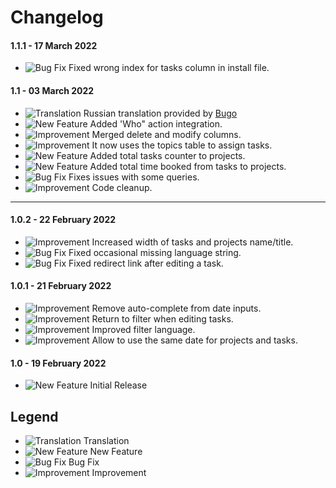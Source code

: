 # Changelog

#### 1.1.1 - 17 March 2022
- ![Bug Fix](https://smftricks.com/assets/changelog/bug--minus.png) Fixed wrong index for tasks column in install file.

#### 1.1 - 03 March 2022
- ![Translation](https://smftricks.com/assets/changelog/language.png) Russian translation provided by [Bugo](https://www.simplemachines.org/community/index.php?action=profile;u=229017)
- ![New Feature](https://smftricks.com/assets/changelog/tag--plus.png) Added 'Who" action integration.
- ![Improvement](https://smftricks.com/assets/changelog/tag--pencil.png) Merged delete and modify columns.
- ![Improvement](https://smftricks.com/assets/changelog/tag--pencil.png) It now uses the topics table to assign tasks.
- ![New Feature](https://smftricks.com/assets/changelog/tag--plus.png) Added total tasks counter to projects.
- ![New Feature](https://smftricks.com/assets/changelog/tag--plus.png) Added total time booked from tasks to projects.
- ![Bug Fix](https://smftricks.com/assets/changelog/bug--minus.png) Fixes issues with some queries.
- ![Improvement](https://smftricks.com/assets/changelog/tag--pencil.png) Code cleanup.
---
#### 1.0.2 - 22 February 2022
- ![Improvement](https://smftricks.com/assets/changelog/tag--pencil.png) Increased width of tasks and projects name/title.
- ![Bug Fix](https://smftricks.com/assets/changelog/bug--minus.png) Fixed occasional missing language string.
- ![Bug Fix](https://smftricks.com/assets/changelog/bug--minus.png) Fixed redirect link after editing a task.

#### 1.0.1 - 21 February 2022
- ![Improvement](https://smftricks.com/assets/changelog/tag--pencil.png) Remove auto-complete from date inputs.
- ![Improvement](https://smftricks.com/assets/changelog/tag--pencil.png) Return to filter when editing tasks.
- ![Improvement](https://smftricks.com/assets/changelog/tag--pencil.png) Improved filter language.
- ![Improvement](https://smftricks.com/assets/changelog/tag--pencil.png) Allow to use the same date for projects and tasks.

#### 1.0 - 19 February 2022
- ![New Feature](https://smftricks.com/assets/changelog/tag--plus.png) Initial Release

## Legend
- ![Translation](https://smftricks.com/assets/changelog/language.png) Translation
- ![New Feature](https://smftricks.com/assets/changelog/tag--plus.png) New Feature
- ![Bug Fix](https://smftricks.com/assets/changelog/bug--minus.png) Bug Fix
- ![Improvement](https://smftricks.com/assets/changelog/tag--pencil.png) Improvement
